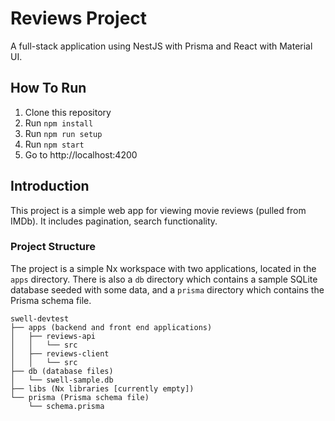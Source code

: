 # Reviews Project

A full-stack application using NestJS with Prisma and React with Material UI.

## How To Run

1. Clone this repository
2. Run `npm install`
3. Run `npm run setup`
4. Run `npm start`
5. Go to http://localhost:4200

## Introduction

This project is a simple web app for viewing movie reviews (pulled from IMDb). It includes pagination, search functionality.

### Project Structure

The project is a simple Nx workspace with two applications, located in the `apps` directory.
There is also a `db` directory which contains a sample SQLite database seeded with some data,
and a `prisma` directory which contains the Prisma schema file.

```
swell-devtest
├── apps (backend and front end applications)
│   ├── reviews-api
│   │   └── src
│   ├── reviews-client
│   │   └── src
├── db (database files)
│   └── swell-sample.db
├── libs (Nx libraries [currently empty])
└── prisma (Prisma schema file)
    └── schema.prisma
```
